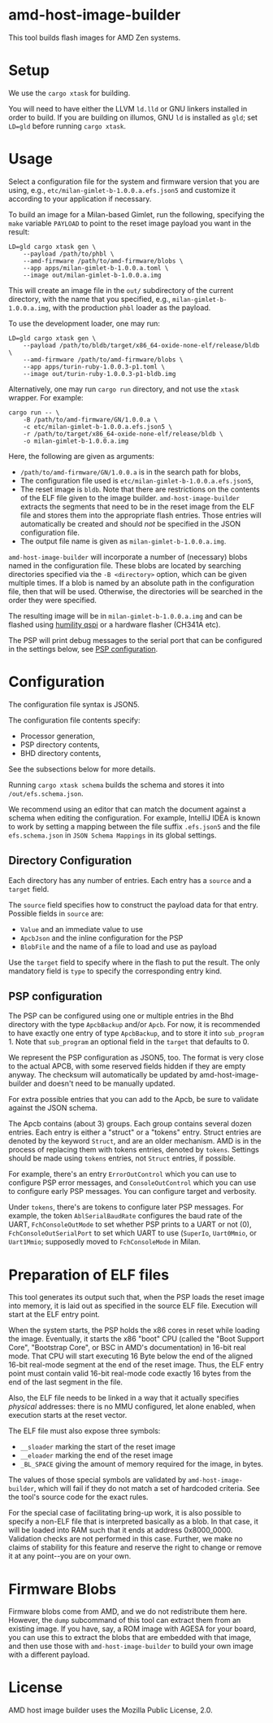 # amd-host-image-builder

This tool builds flash images for AMD Zen systems.

# Setup

We use the `cargo xtask` for building.

You will need to have either the LLVM `ld.lld` or GNU linkers
installed in order to build.  If you are building on illumos,
GNU `ld` is installed as `gld`; set `LD=gld` before running
`cargo xtask`.

# Usage

Select a configuration file for the system and firmware version
that you are using, e.g., `etc/milan-gimlet-b-1.0.0.a.efs.json5`
and customize it according to your application if necessary.

To build an image for a Milan-based Gimlet, run the following,
specifying the `make` variable `PAYLOAD` to point to the reset
image payload you want in the result:

    LD=gld cargo xtask gen \
        --payload /path/to/phbl \
        --amd-firmware /path/to/amd-firmware/blobs \
        --app apps/milan-gimlet-b-1.0.0.a.toml \
        --image out/milan-gimlet-b-1.0.0.a.img


This will create an image file in the `out/` subdirectory of
the current directory, with the name that you specified, e.g.,
`milan-gimlet-b-1.0.0.a.img`, with the production `phbl`
loader as the payload.

To use the development loader, one may run:

    LD=gld cargo xtask gen \
        --payload /path/to/bldb/target/x86_64-oxide-none-elf/release/bldb \
        --amd-firmware /path/to/amd-firmware/blobs \
        --app apps/turin-ruby-1.0.0.3-p1.toml \
        --image out/turin-ruby-1.0.0.3-p1-bldb.img

Alternatively, one may run `cargo run` directory, and not use
the `xtask` wrapper.  For example:

    cargo run -- \
        -B /path/to/amd-firmware/GN/1.0.0.a \
        -c etc/milan-gimlet-b-1.0.0.a.efs.json5 \
        -r /path/to/target/x86_64-oxide-none-elf/release/bldb \
        -o milan-gimlet-b-1.0.0.a.img

Here, the following are given as arguments:

* `/path/to/amd-firmware/GN/1.0.0.a` is in the search path for blobs,
* The configuration file used is `etc/milan-gimlet-b-1.0.0.a.efs.json5`,
* The reset image is `bldb`.  Note that there are restrictions on the
  contents of the ELF file given to the image builder.
  `amd-host-image-builder` extracts the segments that need to
  be in the reset image from the ELF file and stores them into the
  appropriate flash entries.  Those entries will automatically be created
  and should _not_ be specified in the JSON configuration file.
* The output file name is given as `milan-gimlet-b-1.0.0.a.img`.

`amd-host-image-builder` will incorporate a number of
(necessary) blobs named in the configuration file.  These blobs
are located by searching directories specified via the `-B
<directory>` option, which can be given multiple times.  If a
blob is named by an absolute path in the configuration file,
then that will be used. Otherwise, the directories will be
searched in the order they were specified.

The resulting image will be in `milan-gimlet-b-1.0.0.a.img` and
can be flashed using
[humility qspi](https://github.com/oxidecomputer/humility) or
a hardware flasher (CH341A etc).

The PSP will print debug messages to the serial port that can be
configured in the settings below, see [PSP configuration](#psp-configuration).

# Configuration

The configuration file syntax is JSON5.

The configuration file contents specify:
* Processor generation,
* PSP directory contents,
* BHD directory contents,

See the subsections below for more details.

Running `cargo xtask schema` builds the schema and stores it
into `/out/efs.schema.json`.

We recommend using an editor that can match the document against
a schema when editing the configuration.  For example, IntelliJ
IDEA is known to work by setting a mapping between the file
suffix `.efs.json5` and the file `efs.schema.json` in `JSON
Schema Mappings` in its global settings.

## Directory Configuration

Each directory has any number of entries.  Each entry has a
`source` and a `target` field.

The `source` field specifies how to construct the payload
data for that entry.  Possible fields in `source` are:

* `Value` and an immediate value to use
* `ApcbJson` and the inline configuration for the PSP
* `BlobFile` and the name of a file to load and use as payload

Use the `target` field to specify where in the flash to put the
result.  The only mandatory field is `type` to specify the
corresponding entry kind.

## PSP configuration

The PSP can be configured using one or multiple entries in the
Bhd directory with the type `ApcbBackup` and/or `Apcb`.  For
now, it is recommended to have exactly one entry of type
`ApcbBackup`, and to store it into `sub_program` 1.  Note that
`sub_program` an optional field in the `target` that defaults to
0.

We represent the PSP configuration as JSON5, too. The format is
very close to the actual APCB, with some reserved fields hidden
if they are empty anyway.  The checksum will automatically be
updated by amd-host-image-builder and doesn't need to be
manually updated.

For extra possible entries that you can add to the Apcb, be sure
to validate against the JSON schema.

The Apcb contains (about 3) groups. Each group contains several
dozen entries.  Each entry is either a "struct" or a "tokens"
entry.  Struct entries are denoted by the keyword `Struct`, and
are an older mechanism.  AMD is in the process of replacing them
with tokens entries, denoted by `tokens`.  Settings should be
made using `tokens` entries, not `Struct` entries, if possible.

For example, there's an entry `ErrorOutControl` which you can
use to configure PSP error messages, and `ConsoleOutControl`
which you can use to configure early PSP messages. You can
configure target and verbosity.

Under `tokens`, there's are tokens to configure later PSP
messages.  For example, the token `AblSerialBaudRate` configures
the baud rate of the UART, `FchConsoleOutMode` to set whether
PSP prints to a UART or not (0), `FchConsoleOutSerialPort` to
set which UART to use (`SuperIo`, `Uart0Mmio`, or `Uart1Mmio`;
supposedly moved to `FchConsoleMode` in Milan.

# Preparation of ELF files

This tool generates its output such that, when the PSP loads the
reset image into memory, it is laid out as specified in the
source ELF file.  Execution will start at the ELF entry point.

When the system starts, the PSP holds the x86 cores in reset
while loading the image.  Eventually, it starts the x86 "boot"
CPU (called the "Boot Support Core", "Bootstrap Core", or BSC in
AMD's documentation) in 16-bit real mode.  That CPU will start
executing 16 Byte below the end of the aligned 16-bit real-mode
segment at the end of the reset image.  Thus, the ELF entry
point must contain valid 16-bit real-mode code exactly 16 bytes
from the end of the last segment in the file.

Also, the ELF file needs to be linked in a way that it actually
specifies _physical_ addresses: there is no MMU configured, let
alone enabled, when execution starts at the reset vector.

The ELF file must also expose three symbols:
* `__sloader` marking the start of the reset image
* `__eloader` marking the end of the reset image
* `_BL_SPACE` giving the amount of memory required for
  the image, in bytes.

The values of those special symbols are validated by
`amd-host-image-builder`, which will fail if they do not
match a set of hardcoded criteria.  See the tool's source
code for the exact rules.

For the special case of facilitating bring-up work, it is also
possible to specify a non-ELF file that is interpreted basically
as a blob. In that case, it will be loaded into RAM such that it
ends at address 0x8000_0000.  Validation checks are not
performed in this case.  Further, we make no claims of stability
for this feature and reserve the right to change or remove it at
any point--you are on your own.

# Firmware Blobs

Firmware blobs come from AMD, and we do not redistribute them
here.  However, the `dump` subcommand of this tool can extract
them from an existing image.  If you have, say, a ROM image with
AGESA for your board, you can use this to extract the blobs that
are embedded with that image, and then use those with
`amd-host-image-builder` to build your own image with a
different payload.

# License

AMD host image builder uses the Mozilla Public License, 2.0.
